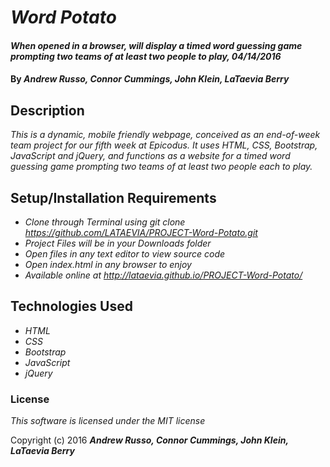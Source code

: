 # _Word Potato_

#### _When opened in a browser, will display a timed word guessing game prompting two teams of at least two people to play, 04/14/2016_

#### By _**Andrew Russo, Connor Cummings, John Klein, LaTaevia Berry**_

## Description

_This is a dynamic, mobile friendly webpage, conceived as an end-of-week team project for our fifth week at Epicodus. It uses HTML, CSS, Bootstrap, JavaScript and jQuery, and functions as a website for a timed word guessing game prompting two teams of at least two people each to play._

## Setup/Installation Requirements

* _Clone through Terminal using git clone https://github.com/LATAEVIA/PROJECT-Word-Potato.git_
* _Project Files will be in your Downloads folder_
* _Open files in any text editor to view source code_
* _Open index.html in any browser to enjoy_
* _Available online at http://lataevia.github.io/PROJECT-Word-Potato/_

## Technologies Used

* _HTML_
* _CSS_
* _Bootstrap_
* _JavaScript_
* _jQuery_

### License

*This software is licensed under the MIT license*

Copyright (c) 2016 **_Andrew Russo, Connor Cummings, John Klein, LaTaevia Berry_**
